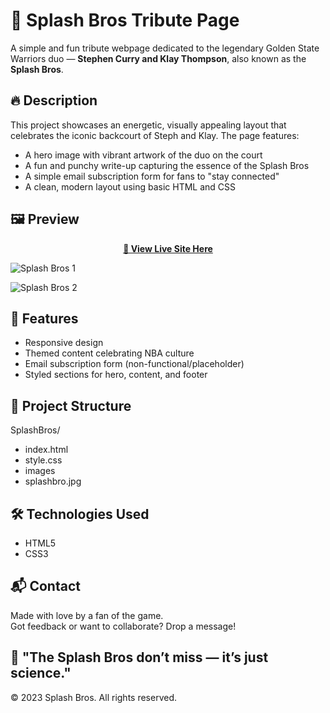 # 🏀 Splash Bros Tribute Page

A simple and fun tribute webpage dedicated to the legendary Golden State Warriors duo — **Stephen Curry and Klay Thompson**, also known as the **Splash Bros**.

## 🔥 Description

This project showcases an energetic, visually appealing layout that celebrates the iconic backcourt of Steph and Klay. The page features:

- A hero image with vibrant artwork of the duo on the court
- A fun and punchy write-up capturing the essence of the Splash Bros
- A simple email subscription form for fans to "stay connected"
- A clean, modern layout using basic HTML and CSS

## 🖼️ Preview

<p align="center">
  <a href="https://emoses95.github.io/splash-bros-page/" target="_blank"><strong>🚀 View Live Site Here</strong></a>
</p>

![Splash Bros 1](./assets/splashbros-1.png)

![Splash Bros 2](./assets/splashbros-2.png)

## 🚀 Features

- Responsive design
- Themed content celebrating NBA culture
- Email subscription form (non-functional/placeholder)
- Styled sections for hero, content, and footer

## 📁 Project Structure

SplashBros/

- index.html
- style.css
- images
- splashbro.jpg

## 🛠️ Technologies Used

- HTML5
- CSS3

## 📬 Contact

Made with love by a fan of the game.  
Got feedback or want to collaborate? Drop a message!

## 🏀 "The Splash Bros don’t miss — it’s just science."

&copy; 2023 Splash Bros. All rights reserved.
